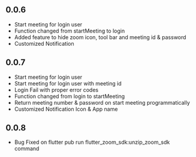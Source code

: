 ## 0.0.6

- Start meeting for login user
- Function changed from startMeeting to login
- Added feature to hide zoom icon, tool bar and meeting id & password
- Customized Notification

## 0.0.7

- Start meeting for login user
- Start meeting for login user with meeting id
- Login Fail with proper error codes
- Function changed from login to startMeeting
- Return meeting number & password on start meeting programmatically
- Customized Notification Icon & App name

## 0.0.8

- Bug Fixed on flutter pub run flutter_zoom_sdk:unzip_zoom_sdk command